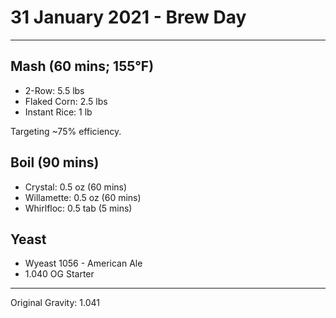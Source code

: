 # 31 January 2021 - Brew Day

---

## Mash (60 mins; 155°F)
- 2-Row: 5.5 lbs
- Flaked Corn: 2.5 lbs
- Instant Rice:  1 lb

Targeting ~75% efficiency.

## Boil (90 mins)
- Crystal: 0.5 oz (60 mins)
- Willamette: 0.5 oz (60 mins)
- Whirlfloc: 0.5 tab (5 mins)

## Yeast
- Wyeast 1056 - American Ale
- 1.040 OG Starter

---

Original Gravity: 1.041